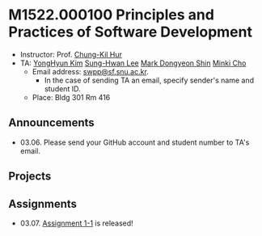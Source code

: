 # M1522.000100 Principles and Practices of Software Development

- Instructor: Prof. [Chung-Kil Hur](http://sf.snu.ac.kr/gil.hur)
- TA: [YongHyun Kim](http://sf.snu.ac.kr/yonghyun-kim/) [Sung-Hwan Lee](http://sf.snu.ac.kr/sunghwan-lee/) [Mark Dongyeon Shin](http://sf.snu.ac.kr/people/dongyeon-shin/) [Minki Cho](http://sf.snu.ac.kr/minki-cho/)  
    + Email address: swpp@sf.snu.ac.kr.  
        * In the case of sending TA an email, specify sender's name and student ID.  
    + Place: Bldg 301 Rm 416

## Announcements

- 03.06. Please send your GitHub account and student number to TA's email.

## Projects


## Assignments

- 03.07. [Assignment 1-1](https://github.com/snu-sf-class/swpp201801/blob/master/assignments/assignment_1-1.md) is released!
